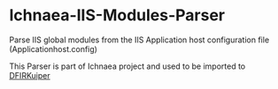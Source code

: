 # Ichnaea-IIS-Modules-Parser
Parse IIS global modules from the IIS Application host configuration file (Applicationhost.config)

This Parser is part of Ichnaea project and used to be imported to [DFIRKuiper](https://github.com/DFIRKuiper/Kuiper)
